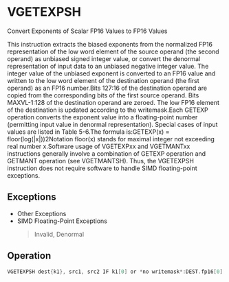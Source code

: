 # VGETEXPSH

Convert Exponents of Scalar FP16 Values to FP16 Values

This instruction extracts the biased exponents from the normalized FP16 representation of the low word element of the source operand (the second operand) as unbiased signed integer value, or convert the denormal representation of input data to an unbiased negative integer value.
The integer value of the unbiased exponent is converted to an FP16 value and written to the low word element of the destination operand (the first operand) as an FP16 number.Bits 127:16 of the destination operand are copied from the corresponding bits of the first source operand.
Bits MAXVL-1:128 of the destination operand are zeroed.
The low FP16 element of the destination is updated according to the writemask.Each GETEXP operation converts the exponent value into a floating-point number (permitting input value in denormal representation).
Special cases of input values are listed in Table 5-6.The formula is:GETEXP(x) = floor(log(|x|))2Notation floor(x) stands for maximal integer not exceeding real number x.Software usage of VGETEXPxx and VGETMANTxx instructions generally involve a combination of GETEXP operation and GETMANT operation (see VGETMANTSH).
Thus, the VGETEXPSH instruction does not require software to handle SIMD floating-point exceptions.

## Exceptions

- Other Exceptions
- SIMD Floating-Point Exceptions
  > Invalid, Denormal

## Operation

```C
VGETEXPSH dest{k1}, src1, src2 IF k1[0] or *no writemask*:DEST.fp16[0] := getexp_fp16(src2.fp16[0]) // see VGETEXPPHELSE IF *zeroing*:DEST.fp16[0] := 0//else DEST.fp16[0] remains unchangedDEST[127:16] := src1[127:16]DEST[MAXVL-1:128] := 0Intel C/C++ Compiler Intrinsic EquivalentVGETEXPSH __m128h _mm_getexp_round_sh (__m128h a, __m128h b, const int sae);VGETEXPSH __m128h _mm_mask_getexp_round_sh (__m128h src, __mmask8 k, __m128h a, __m128h b, const int sae);VGETEXPSH __m128h _mm_maskz_getexp_round_sh (__mmask8 k, __m128h a, __m128h b, const int sae);VGETEXPSH __m128h _mm_getexp_sh (__m128h a, __m128h b);VGETEXPSH __m128h _mm_mask_getexp_sh (__m128h
```
